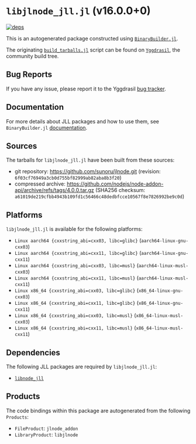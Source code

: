 # `libjlnode_jll.jl` (v16.0.0+0)

[![deps](https://juliahub.com/docs/libjlnode_jll/deps.svg)](https://juliahub.com/ui/Packages/libjlnode_jll/CWZru?page=2)

This is an autogenerated package constructed using [`BinaryBuilder.jl`](https://github.com/JuliaPackaging/BinaryBuilder.jl).

The originating [`build_tarballs.jl`](https://github.com/JuliaPackaging/Yggdrasil/blob/c810152c2ffe663a7f7770e77a15e99984a14ba4/L/libjlnode/build_tarballs.jl) script can be found on [`Yggdrasil`](https://github.com/JuliaPackaging/Yggdrasil/), the community build tree.

## Bug Reports

If you have any issue, please report it to the Yggdrasil [bug tracker](https://github.com/JuliaPackaging/Yggdrasil/issues).

## Documentation

For more details about JLL packages and how to use them, see `BinaryBuilder.jl` [documentation](https://docs.binarybuilder.org/stable/jll/).

## Sources

The tarballs for `libjlnode_jll.jl` have been built from these sources:

* git repository: https://github.com/sunoru/jlnode.git (revision: `6f03cf76949a3cb0d755bf82999ab82aba8b3f20`)
* compressed archive: https://github.com/nodejs/node-addon-api/archive/refs/tags/4.0.0.tar.gz (SHA256 checksum: `a61019de219cfbb4943b109fd1c56466c48dedbfcce10567f8e7826992be9c0d`)

## Platforms

`libjlnode_jll.jl` is available for the following platforms:

* `Linux aarch64 {cxxstring_abi=cxx03, libc=glibc}` (`aarch64-linux-gnu-cxx03`)
* `Linux aarch64 {cxxstring_abi=cxx11, libc=glibc}` (`aarch64-linux-gnu-cxx11`)
* `Linux aarch64 {cxxstring_abi=cxx03, libc=musl}` (`aarch64-linux-musl-cxx03`)
* `Linux aarch64 {cxxstring_abi=cxx11, libc=musl}` (`aarch64-linux-musl-cxx11`)
* `Linux x86_64 {cxxstring_abi=cxx03, libc=glibc}` (`x86_64-linux-gnu-cxx03`)
* `Linux x86_64 {cxxstring_abi=cxx11, libc=glibc}` (`x86_64-linux-gnu-cxx11`)
* `Linux x86_64 {cxxstring_abi=cxx03, libc=musl}` (`x86_64-linux-musl-cxx03`)
* `Linux x86_64 {cxxstring_abi=cxx11, libc=musl}` (`x86_64-linux-musl-cxx11`)

## Dependencies

The following JLL packages are required by `libjlnode_jll.jl`:

* [`libnode_jll`](https://github.com/JuliaBinaryWrappers/libnode_jll.jl)

## Products

The code bindings within this package are autogenerated from the following `Products`:

* `FileProduct`: `jlnode_addon`
* `LibraryProduct`: `libjlnode`
